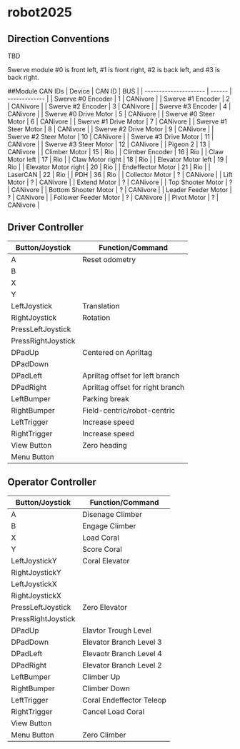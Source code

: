 # robot2025

## Direction Conventions
TBD

Swerve module #0 is front left, #1 is front right, #2 is back left, and #3 is back right.

##Module CAN IDs
| Device                | CAN ID |      BUS      |
| --------------------- | ------ | ------------- |
| Swerve #0 Encoder     |   1    |   CANivore    |
| Swerve #1 Encoder     |   2    |   CANivore    |
| Swerve #2 Encoder     |   3    |   CANivore    |
| Swerve #3 Encoder     |   4    |   CANivore    |
| Swerve #0 Drive Motor |   5    |   CANivore    |
| Swerve #0 Steer Motor |   6    |   CANivore    |
| Swerve #1 Drive Motor |   7    |   CANivore    |
| Swerve #1 Steer Motor |   8    |   CANivore    |
| Swerve #2 Drive Motor |   9    |   CANivore    |
| Swerve #2 Steer Motor |  10    |   CANivore    |
| Swerve #3 Drive Motor |  11    |   CANivore    |
| Swerve #3 Steer Motor |  12    |   CANivore    |
| Pigeon 2              |  13    |   CANivore    |
| Climber Motor         |  15    |   Rio         |
| Climber Encoder       |  16    |   Rio         |
| Claw Motor left       |  17    |   Rio         |
| Claw Motor right      |  18    |   Rio         |
| Elevator Motor left   |  19    |   Rio         |
| Elevator Motor right  |  20    |   Rio         |
| Endeffector Motor     |  21    |   Rio         |
| LaserCAN              |  22    |   Rio         |
| PDH                   |  36    |   Rio         |
| Collector Motor       |   ?    | CANivore |
| Lift Motor            |   ?    | CANivore |
| Extend Motor          |   ?    | CANivore |
| Top Shooter Motor     |   ?    | CANivore |
| Bottom Shooter Motor  |   ?    | CANivore |
| Leader Feeder Motor   |   ?    | CANivore |
| Follower Feeder Motor |   ?    | CANivore |
| Pivot Motor           |   ?    | CANivore |

## Driver Controller

|  Button/Joystick | Function/Command               |
|------------------|--------------------------------|
|A                 |Reset odometry                  |
|B                 |                                |
|X                 |                                |
|Y                 |                                |
|LeftJoystick      |Translation                     |
|RightJoystick     |Rotation                        |
|PressLeftJoystick |                                |
|PressRightJoystick|                                |
|DPadUp            |Centered on Apriltag            |
|DPadDown          |                                |
|DPadLeft          |Apriltag offset for left branch |
|DPadRight         |Apriltag offset for right branch|
|LeftBumper        |Parking break                   |
|RightBumper       |Field-centric/robot-centric     |
|LeftTrigger       |Increase speed                  |
|RightTrigger      |Increase speed                  |
|View Button       |Zero heading                    |
|Menu Button       |                                |


## Operator Controller

|  Button/Joystick | Function/Command         |
|------------------|--------------------------|
|A                 |Disenage Climber          |
|B                 |Engage Climber            |
|X                 |Load Coral                |
|Y                 |Score Coral               |
|LeftJoystickY     |Coral Elevator            |
|RightJoystickY    |                          |
|LeftJoystickX     |                          |
|RightJoystickX    |                          |
|PressLeftJoystick |Zero Elevator             |
|PressRightJoystick|                          |
|DPadUp            |Elavtor Trough Level      |
|DPadDown          |Elevator Branch Level 3   |
|DPadLeft          |Elevaotr Branch Level 4   |
|DPadRight         |Elevator Branch Level 2   |
|LeftBumper        |Climber Up                |
|RightBumper       |Climber Down              |
|LeftTrigger       |Coral Endeffector Teleop  |
|RightTrigger      |Cancel Load Coral         |
|View Button       |                          |
|Menu Button       |Zero Climber              |
